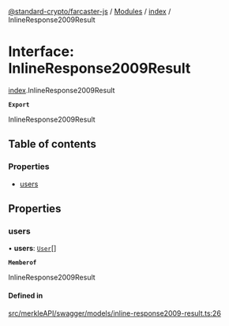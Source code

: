 [@standard-crypto/farcaster-js](../README.md) / [Modules](../modules.md) / [index](../modules/index.md) / InlineResponse2009Result

# Interface: InlineResponse2009Result

[index](../modules/index.md).InlineResponse2009Result

**`Export`**

InlineResponse2009Result

## Table of contents

### Properties

- [users](index.InlineResponse2009Result.md#users)

## Properties

### users

• **users**: [`User`](index.User.md)[]

**`Memberof`**

InlineResponse2009Result

#### Defined in

[src/merkleAPI/swagger/models/inline-response2009-result.ts:26](https://github.com/standard-crypto/farcaster-js/blob/main/src/merkleAPI/swagger/models/inline-response2009-result.ts#L26)
